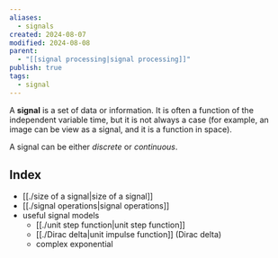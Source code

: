 ```yaml
---
aliases:
  - signals
created: 2024-08-07
modified: 2024-08-08
parent:
  - "[[signal processing|signal processing]]"
publish: true
tags:
  - signal
---
```


A **signal** is a set of data or information. It is often a function of the independent variable time, but it is not always a case (for example, an image can be view as a signal, and it is a function in space).

A signal can be either *discrete* or *continuous*.

## Index
- [[./size of a signal|size of a signal]]
- [[./signal operations|signal operations]]
- useful signal models
  - [[./unit step function|unit step function]]
  - [[./Dirac delta|unit impulse function]] (Dirac delta)
  - complex exponential